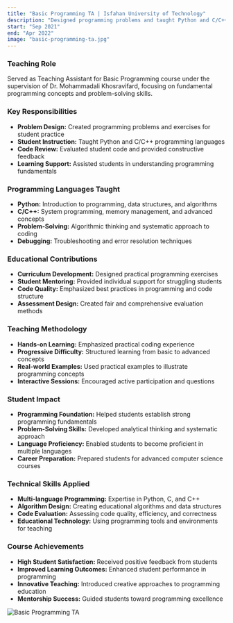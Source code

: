```yaml
---
title: "Basic Programming TA | Isfahan University of Technology"
description: "Designed programming problems and taught Python and C/C++ to students"
start: "Sep 2021"
end: "Apr 2022"
image: "basic-programming-ta.jpg"
---
```


### Teaching Role
Served as Teaching Assistant for Basic Programming course under the supervision of Dr. Mohammadali Khosravifard, focusing on fundamental programming concepts and problem-solving skills.

### Key Responsibilities
- **Problem Design:** Created programming problems and exercises for student practice
- **Student Instruction:** Taught Python and C/C++ programming languages
- **Code Review:** Evaluated student code and provided constructive feedback
- **Learning Support:** Assisted students in understanding programming fundamentals

### Programming Languages Taught
- **Python:** Introduction to programming, data structures, and algorithms
- **C/C++:** System programming, memory management, and advanced concepts
- **Problem-Solving:** Algorithmic thinking and systematic approach to coding
- **Debugging:** Troubleshooting and error resolution techniques

### Educational Contributions
- **Curriculum Development:** Designed practical programming exercises
- **Student Mentoring:** Provided individual support for struggling students
- **Code Quality:** Emphasized best practices in programming and code structure
- **Assessment Design:** Created fair and comprehensive evaluation methods

### Teaching Methodology
- **Hands-on Learning:** Emphasized practical coding experience
- **Progressive Difficulty:** Structured learning from basic to advanced concepts
- **Real-world Examples:** Used practical examples to illustrate programming concepts
- **Interactive Sessions:** Encouraged active participation and questions

### Student Impact
- **Programming Foundation:** Helped students establish strong programming fundamentals
- **Problem-Solving Skills:** Developed analytical thinking and systematic approach
- **Language Proficiency:** Enabled students to become proficient in multiple languages
- **Career Preparation:** Prepared students for advanced computer science courses

### Technical Skills Applied
- **Multi-language Programming:** Expertise in Python, C, and C++
- **Algorithm Design:** Creating educational algorithms and data structures
- **Code Evaluation:** Assessing code quality, efficiency, and correctness
- **Educational Technology:** Using programming tools and environments for teaching

### Course Achievements
- **High Student Satisfaction:** Received positive feedback from students
- **Improved Learning Outcomes:** Enhanced student performance in programming
- **Innovative Teaching:** Introduced creative approaches to programming education
- **Mentorship Success:** Guided students toward programming excellence

![Basic Programming TA](images/basic-programming-ta.jpg)
